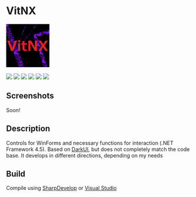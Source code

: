 # VitNX

![alt](https://github.com/Zalexanninev15/VitNX/raw/main/logo.png)

[![](https://img.shields.io/badge/.NET-Framework_4.5-4E2ACD.svg)](https://dotnet.microsoft.com/download/dotnet-framework/net45)
[![](https://img.shields.io/github/release/Zalexanninev15/VitNX)](https://github.com/Zalexanninev15/VitNX/releases/latest)
[![](https://img.shields.io/github/release-pre/Zalexanninev15/VitNX)](https://github.com/Zalexanninev15/VitNX/releases)
[![](https://img.shields.io/github/last-commit/Zalexanninev15/VitNX/main.svg)](https://github.com/Zalexanninev15/VitNX/commits/main)
[![](https://img.shields.io/badge/license-MIT-blue.svg)](LICENSE)
[![](https://img.shields.io/badge/donate-Buy_Me_a_Coffee-F94400.svg)](https://zalexanninev15.jimdofree.com/buy-me-a-coffee)

## Screenshots

Soon!

## Description

Controls for WinForms and necessary functions for interaction (.NET Framework 4.5). Based on [DarkUI](https://github.com/RobinPerris/DarkUI), but does not completely match the code base. It develops in different directions, depending on my needs

## Build

Compile using [SharpDevelop](https://sourceforge.net/projects/sharpdevelop) or [Visual Studio](https://visualstudio.microsoft.com/vs)
